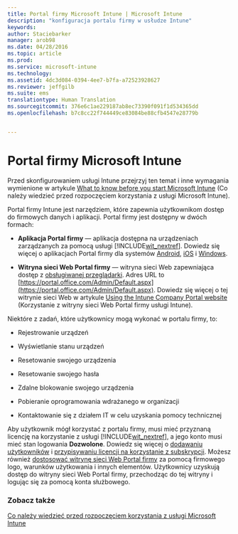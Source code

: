 ```yaml
---
title: Portal firmy Microsoft Intune | Microsoft Intune
description: "konfiguracja portalu firmy w usłudze Intune"
keywords: 
author: Staciebarker
manager: arob98
ms.date: 04/28/2016
ms.topic: article
ms.prod: 
ms.service: microsoft-intune
ms.technology: 
ms.assetid: 4dc3d084-0394-4ee7-b7fa-a72523928627
ms.reviewer: jeffgilb
ms.suite: ems
translationtype: Human Translation
ms.sourcegitcommit: 376e6c1ae229187ab8ec73390f091f1d534365dd
ms.openlocfilehash: b7c8cc22f744449ce83084be88cfb4547e28779b


---
```


# Portal firmy Microsoft Intune

Przed skonfigurowaniem usługi Intune przejrzyj ten temat i inne wymagania wymienione w artykule [What to know before you start Microsoft Intune](what-to-know-before-you-start-microsoft-intune.md) (Co należy wiedzieć przed rozpoczęciem korzystania z usługi Microsoft Intune).

Portal firmy Intune jest narzędziem, które zapewnia użytkownikom dostęp do firmowych danych i aplikacji. Portal firmy jest dostępny w dwóch formach:

-   **Aplikacja Portal firmy** — aplikacja dostępna na urządzeniach zarządzanych za pomocą usługi [!INCLUDE[wit_nextref](../includes/wit_nextref_md.md)]. Dowiedz się więcej o aplikacjach Portal firmy dla systemów [Android](/Intune/EndUser/using-your-android-device-with-intune), [iOS](/Intune/EndUser/using-your-ios-or-mac-os-x-device-with-intune) i [Windows](/Intune/EndUser/using-your-windows-device-with-intune).


- **Witryna sieci Web Portal firmy** — witryna sieci Web zapewniająca dostęp z [obsługiwanej przeglądarki](supported-web-browsers.md). Adres URL to [https://portal.office.com/Admin/Default.aspx](https://portal.office.com/Admin/Default.aspx). Dowiedz się więcej o tej witrynie sieci Web w artykule [Using the Intune Company Portal website](/Intune/EndUser/using-the-intune-company-portal-website) (Korzystanie z witryny sieci Web Portal firmy usługi Intune).

Niektóre z zadań, które użytkownicy mogą wykonać w portalu firmy, to:

-   Rejestrowanie urządzeń

-   Wyświetlanie stanu urządzeń

-   Resetowanie swojego urządzenia

-   Resetowanie swojego hasła

-   Zdalne blokowanie swojego urządzenia

-   Pobieranie oprogramowania wdrażanego w organizacji

-   Kontaktowanie się z działem IT w celu uzyskania pomocy technicznej

Aby użytkownik mógł korzystać z portalu firmy, musi mieć przyznaną licencję na korzystanie z usługi [!INCLUDE[wit_nextref](../includes/wit_nextref_md.md)], a jego konto musi mieć stan logowania **Dozwolone**. Dowiedz się więcej o [dodawaniu użytkowników](start-with-a-paid-subscription-to-microsoft-intune-step-3.md) i [przypisywaniu licencji na korzystanie z subskrypcji](start-with-a-paid-subscription-to-microsoft-intune-step-4.md). Możesz również [dostosować witrynę sieci Web Portal firmy](start-with-a-paid-subscription-to-microsoft-intune-step-7.md) za pomocą firmowego logo, warunków użytkowania i innych elementów. Użytkownicy uzyskują dostęp do witryny sieci Web Portal firmy, przechodząc do tej witryny i logując się za pomocą konta służbowego.

### Zobacz także
[Co należy wiedzieć przed rozpoczęciem korzystania z usługi Microsoft Intune](what-to-know-before-you-start-microsoft-intune.md)



<!--HONumber=Jul16_HO3-->


